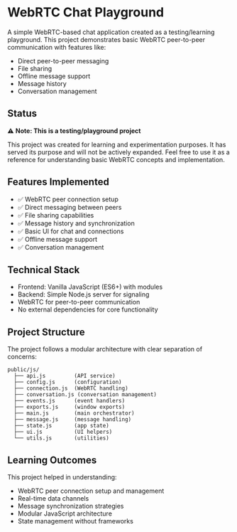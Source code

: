 # WebRTC Chat Playground

A simple WebRTC-based chat application created as a testing/learning playground. This project demonstrates basic WebRTC peer-to-peer communication with features like:

- Direct peer-to-peer messaging
- File sharing
- Offline message support
- Message history
- Conversation management

## Status

⚠️ **Note: This is a testing/playground project**

This project was created for learning and experimentation purposes. It has served its purpose and will not be actively expanded. Feel free to use it as a reference for understanding basic WebRTC concepts and implementation.

## Features Implemented

- ✅ WebRTC peer connection setup
- ✅ Direct messaging between peers
- ✅ File sharing capabilities
- ✅ Message history and synchronization
- ✅ Basic UI for chat and connections
- ✅ Offline message support
- ✅ Conversation management

## Technical Stack

- Frontend: Vanilla JavaScript (ES6+) with modules
- Backend: Simple Node.js server for signaling
- WebRTC for peer-to-peer communication
- No external dependencies for core functionality

## Project Structure

The project follows a modular architecture with clear separation of concerns:

```
public/js/
  ├── api.js         (API service)
  ├── config.js      (configuration)
  ├── connection.js  (WebRTC handling)
  ├── conversation.js (conversation management)
  ├── events.js      (event handlers)
  ├── exports.js     (window exports)
  ├── main.js        (main orchestrator)
  ├── message.js     (message handling)
  ├── state.js       (app state)
  ├── ui.js          (UI helpers)
  └── utils.js       (utilities)
```

## Learning Outcomes

This project helped in understanding:
- WebRTC peer connection setup and management
- Real-time data channels
- Message synchronization strategies
- Modular JavaScript architecture
- State management without frameworks 
